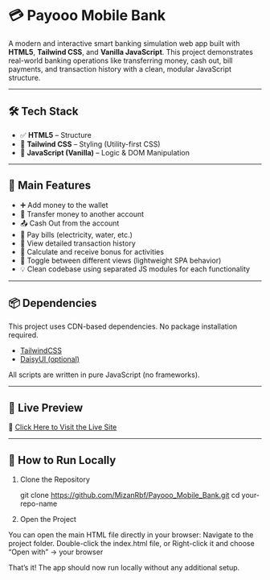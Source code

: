 
# 💳 Payooo Mobile Bank

A modern and interactive smart banking simulation web app built with **HTML5**, **Tailwind CSS**, and **Vanilla JavaScript**. This project demonstrates real-world banking operations like transferring money, cash out, bill payments, and transaction history with a clean, modular JavaScript structure.

---

## 🛠️ Tech Stack

- ✅ **HTML5** – Structure
- 🎨 **Tailwind CSS** – Styling (Utility-first CSS)
- 🧠 **JavaScript (Vanilla)** – Logic & DOM Manipulation

---

## 🔑 Main Features

- ➕ Add money to the wallet
- 🔄 Transfer money to another account
- 📤 Cash Out from the account
- 🧾 Pay bills (electricity, water, etc.)
- 📜 View detailed transaction history
- 🎁 Calculate and receive bonus for activities
- 🔄 Toggle between different views (lightweight SPA behavior)
- 💡 Clean codebase using separated JS modules for each functionality

---

## 📦 Dependencies

This project uses CDN-based dependencies. No package installation required.

- [TailwindCSS](https://tailwindcss.com/)
- [DaisyUI (optional)](https://daisyui.com/)

All scripts are written in pure JavaScript (no frameworks).

---

## 🔗 Live Preview

🚀 [Click Here to Visit the Live Site](https://mizanrbf.github.io/Payooo_Mobile_Bank/)  

---

## 🧪 How to Run Locally

1. Clone the Repository
  
   git clone https://github.com/MizanRbf/Payooo_Mobile_Bank.git
cd your-repo-name

2. Open the Project


You can open the main HTML file directly in your browser:
Navigate to the project folder.
Double-click the index.html file, or
Right-click it and choose “Open with” → your browser

That’s it! The app should now run locally without any additional setup.

   
